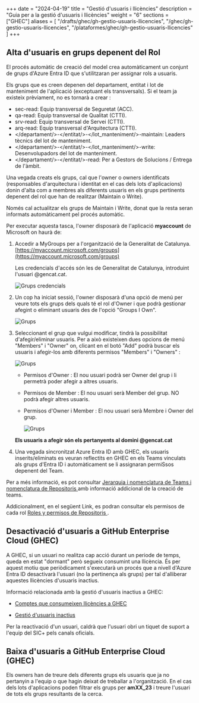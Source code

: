 
+++
date         = "2024-04-19"
title        = "Gestió d'usuaris i llicències"
description  = "Guia per a la gestió d'usuaris i llicències"
weight      = "6"
sections    = ["GHEC"]
aliases = [
    "/drafts/ghec/gh-gestio-usuaris-llicencies",
    "/ghec/gh-gestio-usuaris-llicencies",
    "/plataformes/ghec/gh-gestio-usuaris-llicencies"
]
+++

## **Alta d'usuaris en grups depenent del Rol** 

El procés automàtic de creació del model crea automàticament un conjunt de grups d'Azure Entra ID que s'utilitzaran per assignar rols a usuaris.

Els grups que es creen depenen del departament, entitat i lot de manteniment de l'aplicació (exceptuant els transversals).
Si el team ja existeix prèviament, no es tornarà a crear :

+ sec-read: Equip transversal de Seguretat (ACC).
+ qa-read: Equip transversal de Qualitat (CTTI).
+ srv-read: Equip transversal de Servei (CTTI).
+ arq-read: Equip transversal d'Arquitectura (CTTI).
+ </departament/>-</entitat/>-</lot_manteniment/>-maintain: Leaders tècnics del lot de manteniment.
+ </departament/>-</entitat/>-</lot_manteniment/>-write: Desenvolupadors del lot de manteniment.
+ </departament/>-</entitat/>-read: Per a Gestors de Solucions / Entrega de l'àmbit.

Una vegada creats els grups, cal que l'owner o owners identificats (responsables d'arquitectura i identitat en el cas dels lots d'aplicacions) donin d'alta com a membres als diferents usuaris en els grups pertinents depenent del rol que han de realitzar (Maintain o Write).

Només cal actualitzar els grups de Maintain i Write, donat que la resta seran informats automàticament pel procés automàtic.
        
Per executar aquesta tasca, l'owner disposarà de l'aplicació **myaccount** de Microsoft on haurà de: 

  1. Accedir a MyGroups per a l'organització de la Generalitat de Catalunya.
    [https://myaccount.microsoft.com/groups](https://myaccount.microsoft.com/groups)
    
      Les credencials d'accés són les de Generalitat de Catalunya, introduint l'usuari @gencat.cat.
  
      ![Grups credencials ](/images/GHEC/gh-mygroups-credenciales.png)
    
  2. Un cop ha iniciat sessió, l'owner disposarà d'una opció de menú per veure tots els grups dels quals té el rol d'Owner i que podrà gestionar afegint o eliminant usuaris des de l'opció "Groups I Own".

      ![Grups](/images/GHEC/gh-mygroups.png)

  3. Seleccionant el grup que vulgui modificar, tindrà la possibilitat d'afegir/eliminar usuaris. Per a això existeixen dues opcions de menú "Members" i "Owner" on, clicant en el botó "Add" podrà buscar els usuaris i afegir-los amb diferents permisos "Members" i "Owners" :

      ![Grups](/images/GHEC/gh-mygroups-add.png)

      + Permisos d'Owner : El nou usuari podrà ser Owner del grup i li permetrà poder afegir a altres usuaris.
      + Permisos de Member : El nou usuari serà Member del grup.  NO podrà afegir altres usuaris.
      + Permisos d'Owner i Member : El nou usuari serà Membre i Owner del grup.
    
        ![Grups](/images/GHEC/gh-mygroups-addinguser.png)

      **Els usuaris a afegir són els pertanyents al domini @gencat.cat**

  4. Una vegada sincronitzat Azure Entra ID amb GHEC, els usuaris inserits/eliminats es veuran reflectits en GHEC en els Teams vinculats als grups d'Entra ID i automàticament se li assignaran permiSsos depenent del Team.

  Per a més informació, es pot consultar [Jerarquia i nomenclatura de Teams i nomenclatura de Repositoris ](../gh-model-govern) amb informació addicional de la creació de teams.

  Addicionalment, en el següent Link, es podran consultar els permisos de cada rol [Roles y permisos de Repositoris ](../gh-rols-repositori).


## **Desactivació d'usuaris a GitHub Enterprise Cloud (GHEC)**

A GHEC, si un usuari no realitza cap acció durant un periode de temps, queda en estat "dormant" però segueix consumint una llicència. És per aquest motiu que periòdicament s'executarà un procés que a nivell d'Azure Entra ID desactivarà l'usuari (no la pertinença als grups) per tal d'alliberar aquestes llicències d'usuaris inactius.

Informació relacionada amb la gestió d'usuaris inactius a GHEC:

* [Comptes que consumeixen llicències a GHEC](https://docs.github.com/en/enterprise-cloud@latest/billing/managing-the-plan-for-your-github-account/about-per-user-pricing#accounts-that-consume-a-license-on-github-enterprise-cloud)

* [Gestió d'usuaris inactius](https://docs.github.com/en/enterprise-cloud@latest/admin/managing-accounts-and-repositories/managing-users-in-your-enterprise/managing-dormant-users)

Per la reactivació d'un usuari, caldrà que l'usuari obri un tiquet de suport a l'equip del SIC+ pels canals oficials.


## Baixa d'usuaris a GitHub Enterprise Cloud (GHEC)

Els owners han de treure dels diferents grups els usuaris que ja no pertanyin a l'equip o que hagin deixat de treballar a l'organització. En el cas dels lots d'aplicacions poden filtrar els grups per **amXX_23** i treure l'usuari de tots els grups resultants de la cerca.